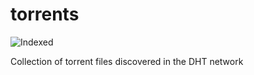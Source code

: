 torrents 
========
![Indexed](https://img.shields.io/badge/indexed-184219-blue)

Collection of torrent files discovered in the DHT network
